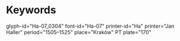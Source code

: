 # Keywords
glyph-id="Ha-07_0304"
font-id="Ha-07"
printer-id="Ha"
printer="Jan Haller"
period="1505–1525"
place="Kraków"
PT plate="170"
